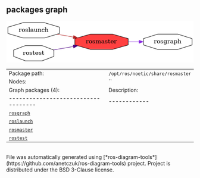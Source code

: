 <!--
File was automatically generated using 'ros-diagram-tools' project.
Project is distributed under the BSD 3-Clause license.
-->

## packages graph

[![rosmaster](rosmaster.png "rosmaster")](rosmaster.png)

|     |     |
| --- | --- |
| Package path: | `/opt/ros/noetic/share/rosmaster` |
| Nodes: | `` |
| Graph packages (4): | Description: |
| ----------------------------------- | ------------ |
| [`rosgraph`](rosgraph.html) |  |
| [`roslaunch`](roslaunch.html) |  |
| [`rosmaster`](rosmaster.html) |  |
| [`rostest`](rostest.html) |  |


</br>
File was automatically generated using [*ros-diagram-tools*](https://github.com/anetczuk/ros-diagram-tools) project.
Project is distributed under the BSD 3-Clause license.
